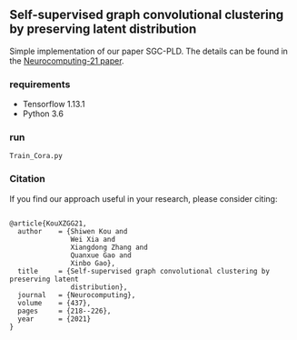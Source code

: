 ## Self-supervised graph convolutional clustering by preserving latent distribution

Simple implementation of our paper SGC-PLD.
The details can be found in the [Neurocomputing-21 paper](https://doi.org/10.1016/j.neucom.2021.01.082).

### requirements
- Tensorflow 1.13.1
- Python 3.6

### run

```
Train_Cora.py
```

### Citation

If you find our approach useful in your research, please consider citing:

```

@article{KouXZGG21,
  author    = {Shiwen Kou and
               Wei Xia and
               Xiangdong Zhang and
               Quanxue Gao and
               Xinbo Gao},
  title     = {Self-supervised graph convolutional clustering by preserving latent
               distribution},
  journal   = {Neurocomputing},
  volume    = {437},
  pages     = {218--226},
  year      = {2021}
}
```

